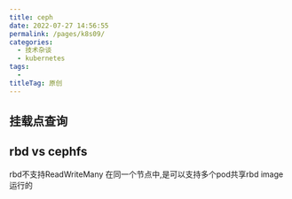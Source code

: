 ```yaml
---
title: ceph
date: 2022-07-27 14:56:55
permalink: /pages/k8s09/
categories:
  - 技术杂谈
  - kubernetes
tags:
  - 
titleTag: 原创
---
```


## 挂载点查询



## rbd vs cephfs
rbd不支持ReadWriteMany
在同一个节点中,是可以支持多个pod共享rbd image运行的

